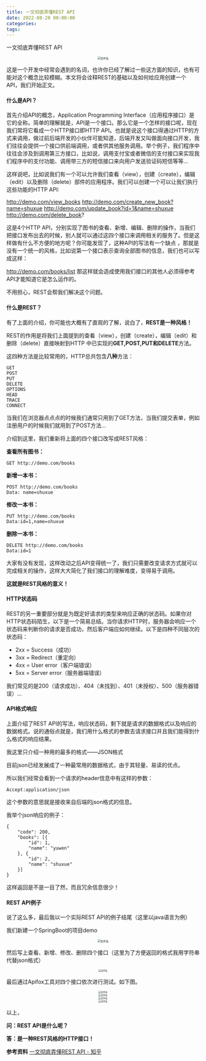 ```yaml
---
title: 一文彻底弄懂REST API
date: 2022-08-20 00:00:00
categories:
tags:
---
```

一文彻底弄懂REST API
<!-- more -->

<center><img src="https://img.darklorder.com/img/202307070418363.jpg"  alt="文件名" style="zoom:50%;" /></center>

这是一个开发中经常会遇到的名词，也许你已经了解过一些这方面的知识，也有可能对这个概念比较模糊。本文将会诠释REST的基础以及如何给应用创建一个API，我们开始正文。

#### **什么是API？**

首先介绍API的概念，Application Programming Interface（应用程序接口）是它的全称。简单的理解就是，API是一个接口。那么它是一个怎样的接口呢，现在我们常将它看成一个HTTP接口即HTTP API。也就是说这个接口得通过HTTP的方式来调用，做过前后端开发的小伙伴可能知道，后端开发又叫做面向接口开发，我们往往会提供一个接口供前端调用，或者供其他服务调用。举个例子，我们程序中往往会涉及到调用第三方接口，比如说，调用支付宝或者微信的支付接口来实现我们程序中的支付功能、调用带三方的短信接口来向用户发送验证码短信等等...

这样说吧，比如说我们有一个可以允许我们查看（view），创建（create），编辑（edit）以及删除（delete）部件的应用程序。我们可以创建一个可以让我们执行这些功能的HTTP API:

http://demo.com/view_books
http://demo.com/create_new_book?name=shuxue
http://demo.com/update_book?id=1&name=shuxue
http://demo.com/delete_book?

这是4个HTTP API，分别实现了图书的查看、新增、编辑、删除的操作，当我们把接口发布出去的时候，别人就可以通过这四个接口来调用相关的服务了。但是这样做有什么不方便的地方呢？你可能发现了，这种API的写法有一个缺点 ，那就是没有一个统一的风格，比如说第一个接口表示查询全部图书的信息，我们也可以写成这样：

http://demo.com/books/list
那这样就会造成使用我们接口的其他人必须得参考API才能知道它是怎么运作的。

不用担心，REST会帮我们解决这个问题。

#### **什么是REST？**

有了上面的介绍，你可能也大概有了直观的了解，说白了，**REST是一种风格！**

REST的作用是将我们上面提到的查看（view），创建（create），编辑（edit）和删除（delete）直接映射到HTTP 中已实现的**GET,POST,PUT和DELETE**方法。

这四种方法是比较常用的，HTTP总共包含**八种**方法：

```
GET
POST
PUT
DELETE
OPTIONS
HEAD
TRACE
CONNECT
```

当我们在浏览器点点点的时候我们通常只用到了GET方法，当我们提交表单，例如注册用户的时候我们就用到了POST方法...

介绍到这里，我们重新将上面的四个接口改写成REST风格：

**查看所有图书：**
```
GET http://demo.com/books
```
**新增一本书：**
```
POST http://demo.com/books
Data: name=shuxue
```
**修改一本书：**
```
PUT http://demo.com/books
Data:id=1,name=shuxue
```
**删除一本书：**
```
DELETE http://demo.com/books
Data:id=1
```
大家有没有发现，这样改动之后API变得统一了，我们只需要改变请求方式就可以完成相关的操作，这样大大简化了我们接口的理解难度，变得易于调用。


**这就是REST风格的意义！**

#### **HTTP状态码**

REST的另一重要部分就是为既定好请求的类型来响应正确的状态码。如果你对HTTP状态码陌生，以下是一个简易总结。当你请求HTTP时，服务器会响应一个状态码来判断你的请求是否成功，然后客户端应如何继续。以下是四种不同层次的状态码：

- 2xx = Success（成功）
- 3xx = Redirect（重定向）
- 4xx = User error（客户端错误）
- 5xx = Server error（服务器端错误）

我们常见的是200（请求成功）、404（未找到）、401（未授权）、500（服务器错误）...

#### **API格式响应**

上面介绍了REST API的写法，响应状态码，剩下就是请求的数据格式以及响应的数据格式。说的通俗点就是，我们用什么格式的参数去请求接口并且我们能得到什么格式的响应结果。

我这里只介绍一种用的最多的格式——JSON格式

目前json已经发展成了一种最常用的数据格式，由于其轻量、易读的优点。

所以我们经常会看到一个请求的header信息中有这样的参数：
```
Accept:application/json
```
这个参数的意思就是接收来自后端的json格式的信息。

我举个json响应的例子：

```text
{
	"code": 200,
	"books": [{
		"id": 1,
		"name": "yuwen"
	}, {
		"id": 2,
		"name": "shuxue"
	}]
}
```

这样返回是不是一目了然，而且冗余信息很少！

#### **REST API例子**

说了这么多，最后我以一个实际REST API的例子结尾（这里以java语言为例）

我们新建一个SpringBoot的项目demo


<center><img src="https://img.darklorder.com/img/202307070418852.jpg"  alt="文件名" style="zoom:50%;" /></center>


然后写上查看、新增、修改、删除四个接口（这里为了方便返回的格式我用字符串代替json格式）


<center><img src="https://img.darklorder.com/img/202307070418147.jpg"  alt="文件名" style="zoom:40%;" /></center>


最后通过Apifox工具对四个接口依次进行测试。如下图。


<center><img src="https://img.darklorder.com/img/202307070418078.jpg"  alt="文件名" style="zoom:40%;" /></center>


<center><img src="https://img.darklorder.com/img/202307070418452.jpg"  alt="文件名" style="zoom:40%;" /></center>


<center><img src="https://img.darklorder.com/img/202307070418347.jpg"  alt="文件名" style="zoom:40%;" /></center>


<center><img src="https://img.darklorder.com/img/202307070417291.jpg"  alt="文件名" style="zoom:40%;" /></center>


以上，

**问：REST API是什么呢？**

**答：是一种REST风格的HTTP接口！**




**参考资料**
[一文彻底弄懂REST API - 知乎](https://zhuanlan.zhihu.com/p/536437382)

